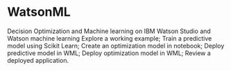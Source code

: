 # WatsonML
Decision Optimization and Machine learning on IBM Watson Studio and Watson machine learning
Explore a working example;
Train a predictive model using Scikit Learn;
Create an optimization model in notebook;
Deploy predictive model in WML;
Deploy optimization model in WML;
Review a deployed application.
